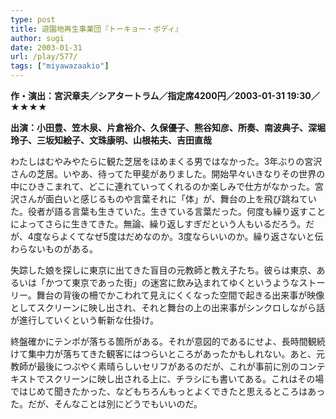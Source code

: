 ```yaml
---
type: post
title: 遊園地再生事業団『トーキョー・ボディ』
author: sugi
date: 2003-01-31
url: /play/577/
tags: ["miyawazaakio"]
---
```

**作・演出：宮沢章夫／シアタートラム／指定席4200円／2003-01-31 19:30／★★★★**

**出演：小田豊、笠木泉、片倉裕介、久保優子、熊谷知彦、所奏、南波典子、深堀玲子、三坂知絵子、文珠康明、山根祐夫、吉田直哉**

わたしはむやみやたらに観た芝居をほめまくる男ではなかった。3年ぶりの宮沢さんの芝居。いやあ、待ってた甲斐がありました。開始早々いきなりその世界の中にひきこまれて、どこに連れていってくれるのか楽しみで仕方がなかった。宮沢さんが面白いと感じるものや言葉それに「体」が、舞台の上を飛び跳ねていた。役者が語る言葉も生きていた。生きている言葉だった。何度も繰り返すことによってさらに生きてきた。無論、繰り返しすぎだという人もいるだろう。だが、4度ならよくてなぜ5度はだめなのか。3度ならいいのか。繰り返さないと伝わらないものがある。

失踪した娘を探しに東京に出てきた盲目の元教師と教え子たち。彼らは東京、あるいは「かつて東京であった街」の迷宮に飲み込まれてゆくというようなストーリー。舞台の背後の柵でかこわれて見えにくくなった空間で起きる出来事が映像としてスクリーンに映し出され、それと舞台の上の出来事がシンクロしながら話が進行していくという斬新な仕掛け。

終盤確かにテンポが落ちる箇所がある。それが意図的であるにせよ、長時間観続けて集中力が落ちてきた観客にはつらいところがあったかもしれない。あと、元教師が最後につぶやく素晴らしいセリフがあるのだが、これが事前に別のコンテキストでスクリーンに映し出される上に、チラシにも書いてある。これはその場ではじめて聞きたかった、などもちろんもっとよくできたと思えるところはあった。だが、そんなことは別にどうでもいいのだ。

